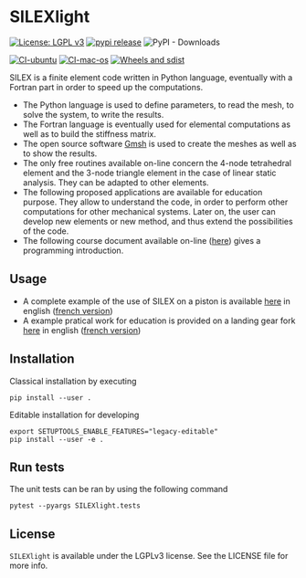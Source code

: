 # SILEXlight

[![License: LGPL v3](https://img.shields.io/badge/License-LGPL_v3-blue.svg)](https://www.gnu.org/licenses/lgpl-3.0) [![pypi release](https://img.shields.io/pypi/v/SILEXlight.svg)](https://test.pypi.org/project/SILEXlight/) ![PyPI - Downloads](https://img.shields.io/pypi/dm/SILEXlight)

[![CI-ubuntu](https://github.com/luclaurent/SILEX-light/actions/workflows/CI-ubuntu.yml/badge.svg)](https://github.com/luclaurent/SILEX-light/actions/workflows/CI-ubuntu.yml) [![CI-mac-os](https://github.com/luclaurent/SILEX-light/actions/workflows/CI-macos.yml/badge.svg)](https://github.com/luclaurent/SILEX-light/actions/workflows/CI-macos.yml) [![Wheels and sdist](https://github.com/luclaurent/SILEX-light/actions/workflows/CI-build-release.yml/badge.svg)](https://github.com/luclaurent/SILEX-light/actions/workflows/CI-build-release.yml)

SILEX is a finite element code written in Python language, eventually with a Fortran part in order to speed up the computations.
    
*   The Python language is used to define parameters, to read the mesh, to solve the system, to write the results.  
*   The Fortran language is eventually used for elemental computations as well as to build the stiffness matrix.  
*   The open source software [Gmsh](http://www.geuz.org/gmsh/) is used to create the meshes as well as to show the results.  
*   The only free routines available on-line concern the 4-node tetrahedral element and the 3-node triangle element in the case of linear static analysis. They can be adapted to other elements.  
*   The following proposed applications are available for education purpose. They allow to understand the code, in order to perform other computations for other mechanical systems. Later on, the user can develop new elements or new method, and thus extend the possibilities of the code.  
*   The following course document available on-line ([here](http://antoinelegay.free.fr/Cours-programmation-english.pdf)) gives a programming introduction.
## Usage

* A complete example of the use of SILEX on a piston is available [here](calculs/piston_readme.md) in english ([french version](calculs/piston_readme_fr.md))
* A example pratical work for education is provided on a landing gear fork [here](calculs/fork_readme.md) in english ([french version](calculs/fork_readme_fr.md))

## Installation
Classical installation by executing

    pip install --user .

Editable installation for developing

    export SETUPTOOLS_ENABLE_FEATURES="legacy-editable"
    pip install --user -e .

## Run tests

The unit tests can be ran by using the following command

    pytest --pyargs SILEXlight.tests  

## License

`SILEXlight` is available under the LGPLv3 license. See the LICENSE file for more info.